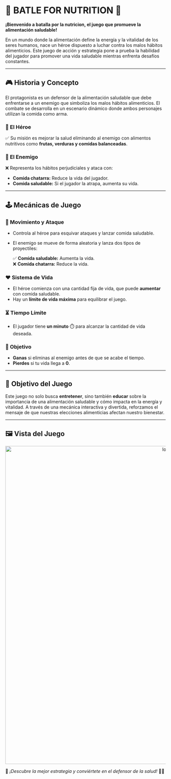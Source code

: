 # 🥦 BATLE FOR NUTRITION 🍎  

**¡Bienvenido a batalla por la nutricion, el juego que promueve la alimentación saludable!**  

En un mundo donde la alimentación define la energía y la vitalidad de los seres humanos, nace un héroe dispuesto a luchar contra los malos hábitos alimenticios. Este juego de acción y estrategia pone a prueba la habilidad del jugador para promover una vida saludable mientras enfrenta desafíos constantes.  

---

## 🎮 Historia y Concepto  
El protagonista es un defensor de la alimentación saludable que debe enfrentarse a un enemigo que simboliza los malos hábitos alimenticios. El combate se desarrolla en un escenario dinámico donde ambos personajes utilizan la comida como arma.  

### 🥗 El Héroe  
✅ Su misión es mejorar la salud eliminando al enemigo con alimentos nutritivos como **frutas, verduras y comidas balanceadas**.  

### 🍔 El Enemigo  
❌ Representa los hábitos perjudiciales y ataca con:  
- **Comida chatarra:** Reduce la vida del jugador.  
- **Comida saludable:** Si el jugador la atrapa, aumenta su vida.  

---

## 🕹️ Mecánicas de Juego  
### 🚀 Movimiento y Ataque  
- Controla al héroe para esquivar ataques y lanzar comida saludable.  
- El enemigo se mueve de forma aleatoria y lanza dos tipos de proyectiles:  

  ✅ **Comida saludable:** Aumenta la vida.  
  ❌ **Comida chatarra:** Reduce la vida.  

### ❤️ Sistema de Vida  
- El héroe comienza con una cantidad fija de vida, que puede **aumentar** con comida saludable.  
- Hay un **límite de vida máxima** para equilibrar el juego.  

### ⏳ Tiempo Límite  
- El jugador tiene **un minuto** ⏱️ para alcanzar la cantidad de vida deseada.  

### 🎯 Objetivo  
- **Ganas** si eliminas al enemigo antes de que se acabe el tiempo.  
- **Pierdes** si tu vida llega a **0**.  

---

## 🎯 Objetivo del Juego  
Este juego no solo busca **entretener**, sino también **educar** sobre la importancia de una alimentación saludable y cómo impacta en la energía y vitalidad. A través de una mecánica interactiva y divertida, reforzamos el mensaje de que nuestras elecciones alimenticias afectan nuestro bienestar.  

---
## 🖼️ Vista del Juego  
<p align="center">
    <img src="https://i.postimg.cc/43DdVPCy/Captura-de-pantalla-716.png)](https://postimg.cc/3yZYHgxQ)"" width="1000" alt="logo">
  </p>  


📌 *¡Descubre la mejor estrategia y conviértete en el defensor de la salud!* 🌿🔥  
